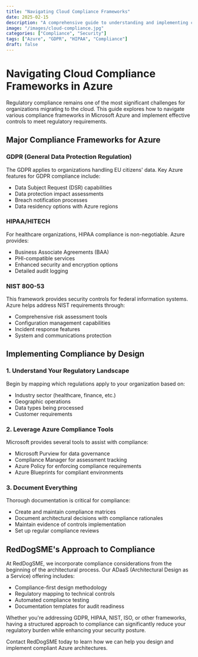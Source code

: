 ```yaml
---
title: "Navigating Cloud Compliance Frameworks"
date: 2025-02-15
description: "A comprehensive guide to understanding and implementing cloud compliance frameworks in Azure"
image: "/images/cloud-compliance.jpg"
categories: ["Compliance", "Security"]
tags: ["Azure", "GDPR", "HIPAA", "Compliance"]
draft: false
---
```


# Navigating Cloud Compliance Frameworks in Azure

Regulatory compliance remains one of the most significant challenges for organizations migrating to the cloud. This guide explores how to navigate various compliance frameworks in Microsoft Azure and implement effective controls to meet regulatory requirements.

## Major Compliance Frameworks for Azure

### GDPR (General Data Protection Regulation)

The GDPR applies to organizations handling EU citizens' data. Key Azure features for GDPR compliance include:

- Data Subject Request (DSR) capabilities
- Data protection impact assessments
- Breach notification processes
- Data residency options with Azure regions

### HIPAA/HITECH

For healthcare organizations, HIPAA compliance is non-negotiable. Azure provides:

- Business Associate Agreements (BAA)
- PHI-compatible services
- Enhanced security and encryption options
- Detailed audit logging

### NIST 800-53

This framework provides security controls for federal information systems. Azure helps address NIST requirements through:

- Comprehensive risk assessment tools
- Configuration management capabilities
- Incident response features
- System and communications protection

## Implementing Compliance by Design

### 1. Understand Your Regulatory Landscape

Begin by mapping which regulations apply to your organization based on:

- Industry sector (healthcare, finance, etc.)
- Geographic operations
- Data types being processed
- Customer requirements

### 2. Leverage Azure Compliance Tools

Microsoft provides several tools to assist with compliance:

- Microsoft Purview for data governance
- Compliance Manager for assessment tracking
- Azure Policy for enforcing compliance requirements
- Azure Blueprints for compliant environments

### 3. Document Everything

Thorough documentation is critical for compliance:

- Create and maintain compliance matrices
- Document architectural decisions with compliance rationales
- Maintain evidence of controls implementation
- Set up regular compliance reviews

## RedDogSME's Approach to Compliance

At RedDogSME, we incorporate compliance considerations from the beginning of the architectural process. Our ADaaS (Architectural Design as a Service) offering includes:

- Compliance-first design methodology
- Regulatory mapping to technical controls
- Automated compliance testing
- Documentation templates for audit readiness

Whether you're addressing GDPR, HIPAA, NIST, ISO, or other frameworks, having a structured approach to compliance can significantly reduce your regulatory burden while enhancing your security posture.

Contact RedDogSME today to learn how we can help you design and implement compliant Azure architectures.
